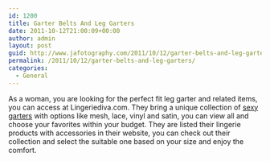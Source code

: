 ```yaml
---
id: 1200
title: Garter Belts And Leg Garters
date: 2011-10-12T21:00:09+00:00
author: admin
layout: post
guid: http://www.jafotography.com/2011/10/12/garter-belts-and-leg-garters/
permalink: /2011/10/12/garter-belts-and-leg-garters/
categories:
  - General
---
```

As a woman, you are looking for the perfect fit leg garter and related items, you can access at Lingeriediva.com. They bring a unique collection of [sexy garters](http://www.lingeriediva.com/garter-belts_2) with options like mesh, lace, vinyl and satin, you can view all and choose your favorites within your budget. They are listed their lingerie products with accessories in their website, you can check out their collection and select the suitable one based on your size and enjoy the comfort.